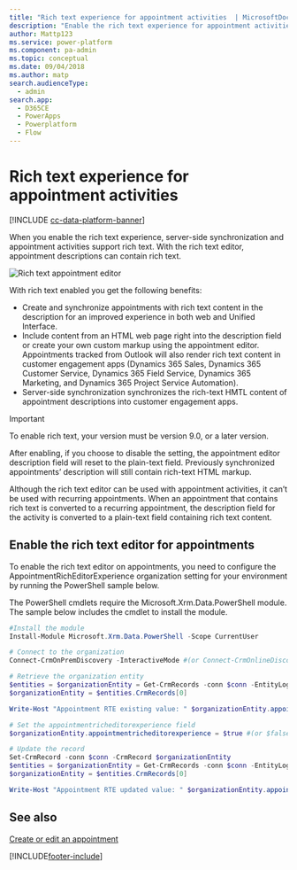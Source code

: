 ```yaml
---
title: "Rich text experience for appointment activities  | MicrosoftDocs"
description: "Enable the rich text experience for appointment activities."
author: Mattp123
ms.service: power-platform
ms.component: pa-admin
ms.topic: conceptual
ms.date: 09/04/2018
ms.author: matp
search.audienceType: 
  - admin
search.app:
  - D365CE
  - PowerApps
  - Powerplatform
  - Flow
---
```

# Rich text experience for appointment activities

[!INCLUDE [cc-data-platform-banner](../includes/cc-data-platform-banner.md)]

When you enable the rich text experience, server-side synchronization and appointment activities support rich text. With the rich text editor, appointment descriptions can contain rich text. 

![Rich text appointment editor](media/appointment-rich-text.png)

With rich text enabled you get the following benefits:

- Create and synchronize appointments with rich text content in the description for an improved experience in both web and Unified Interface. 
- Include content from an HTML web page right into the description field or create your own custom markup using the appointment editor. Appointments tracked from Outlook will also render rich text content in customer engagement apps (Dynamics 365 Sales, Dynamics 365 Customer Service, Dynamics 365 Field Service, Dynamics 365 Marketing, and Dynamics 365 Project Service Automation). 
- Server-side synchronization synchronizes the rich-text HMTL content of appointment descriptions into customer engagement apps.


> [!IMPORTANT]
> To enable rich text, your version must be version 9.0, or a later version.
> 
> After enabling, if you choose to disable the setting, the appointment editor  description field will reset to the plain-text field. Previously synchronized  appointments’ description will still contain rich-text HTML markup.
>
> Although the rich text editor can be used with appointment activities, it can’t be used with recurring appointments. When an appointment that contains rich text is converted to a recurring appointment, the description field for the activity is converted to a plain-text field containing rich text content.

## Enable the rich text editor for appointments
To enable the rich text editor on appointments, you need to configure the AppointmentRichEditorExperience organization setting for your environment by running the PowerShell sample below. 

The PowerShell cmdlets require the Microsoft.Xrm.Data.PowerShell module. The sample below includes the cmdlet to install the module. 

```powershell
#Install the module
Install-Module Microsoft.Xrm.Data.PowerShell -Scope CurrentUser

# Connect to the organization
Connect-CrmOnPremDiscovery -InteractiveMode #(or Connect-CrmOnlineDiscovery -InteractiveMode)

# Retrieve the organization entity
$entities = $organizationEntity = Get-CrmRecords -conn $conn -EntityLogicalName organization -Fields appointmentricheditorexperience -TopCount 1
$organizationEntity = $entities.CrmRecords[0]

Write-Host "Appointment RTE existing value: " $organizationEntity.appointmentricheditorexperience

# Set the appointmentricheditorexperience field
$organizationEntity.appointmentricheditorexperience = $true #(or $false)

# Update the record
Set-CrmRecord -conn $conn -CrmRecord $organizationEntity  
$entities = $organizationEntity = Get-CrmRecords -conn $conn -EntityLogicalName organization -Fields appointmentricheditorexperience -TopCount 1
$organizationEntity = $entities.CrmRecords[0]

Write-Host "Appointment RTE updated value: " $organizationEntity.appointmentricheditorexperience
```


## See also
[Create or edit an appointment](https://docs.microsoft.com/dynamics365/customerengagement/on-premises/basics/create-edit-appointment)





[!INCLUDE[footer-include](../includes/footer-banner.md)]